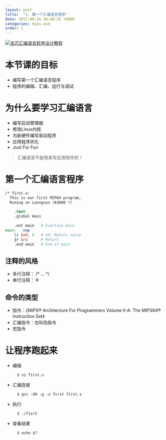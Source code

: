 ```yaml
---
layout: post
title:  "1. 第一个汇编语言程序"
date: 2017-09-24 18:49:25 +0800
categories: mips-asm
order: 1
---
```

<a href="https://www.bilibili.com/video/av14809674/" target="_blank"><img src="{{ site.url }}/assets/images/video-icon.png" alt="龙芯汇编语言程序设计教程" /></a>

# 本节课的目标
+ 编写第一个汇编语言程序
+ 程序的编辑、汇编、运行与调试

# 为什么要学习汇编语言
+ 编写启动管理器
+ 修改Linux内核
+ 为新硬件编写驱动程序
+ 应用程序优化
+ Just For Fun
  
> 汇编语言不是用来写应用软件的！

# 第一个汇编语言程序
```MIPS
/* first.s:
  This is our first MIP64 program,
  Runing on Loongson 3A3000 */
  
	.text
	.global main
	
	.ent main	# Function main
main:	nop
	li $v0, 8	# v0: Return value
	jr $ra		# Return
	.end main	# End of main
```
## 注释的风格
+ 多行注释： /* ... */ 
+ 单行注释： #

## 命令的类型
+ 指令：《MIPS® Architecture For Programmers Volume II-A: The MIPS64® Instruction Set》
+ 汇编指令：也叫伪指令
+ 宏指令

# 让程序跑起来
+ 编辑

		$ vi first.s

+ 汇编连接

		$ gcc -O0 -g -o first first.s

+ 执行

		$ ./fisrt
	
+ 查看结果

		$ echo $?
	


